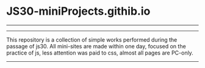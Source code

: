 # JS30-miniProjects.githib.io
_________
_________
This repository is a collection of simple works performed during the passage of js30. All mini-sites are made within one day, focused on the practice of js, less attention was paid to css, almost all pages are PC-only.
_________
